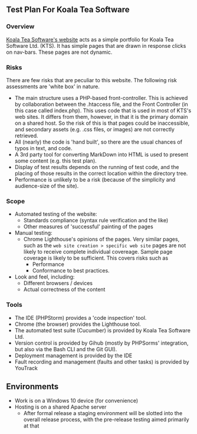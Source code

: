 ## Test Plan For Koala Tea Software

### Overview

[Koala Tea Software's website](http://koalateasoftware.com) acts as a simple portfolio for Koala Tea Software Ltd. (KTS). It has simple pages that are drawn in response clicks on nav-bars. These pages are not dynamic.  

### Risks

There are few risks that are peculiar to this website. The following risk assessments are 'white box' in nature.
* The main structure uses a PHP-based front-controller. This is achieved by collaboration between the .htaccess file, and the Front Controller (in this case called index.php). This uses code that is used in most of KTS's web sites. It differs from them, however, in that it is the primary domain on a shared host. So the risk of this is that pages could be inaccessible, and secondary assets (e.g. .css files, or images) are not correctly retrieved.
* All (nearly) the code is 'hand built', so there are the usual chances of typos in text, and code.
* A 3rd party tool for converting MarkDown into HTML is used to present some content (e.g. this test plan).
* Display of test results depends on the running of test code, and the placing of those results in the correct location within the directory tree.
* Performance is unlikely to be a risk (because of the simplicity and audience-size of the site).

### Scope

* Automated testing of the website:
  * Standards compliance (syntax rule verification and the like)
  * Other measures of 'successful' painting of the pages
* Manual testing:
  * Chrome Lighthouse's opinions of the pages. Very similar pages, such as the `web site creation > specific web site` pages are not likely to receive complete individual covereage. Sample page coverage is likely to be sufficient. This covers risks such as
    * Performance
    * Conformance to best practices.
 * Look and feel, including:
    * Different browsers / devices
    * Actual correctness of the content

### Tools

* The IDE (PHPStorm) provides a 'code inspection' tool.
* Chrome (the browser) provides the Lighthouse tool.
* The automated test suite (Cucumber) is provided by Koala Tea Software Ltd.
* Version control is provided by Gihub (mostly by PHPSorms' integration, but also via the Bash CLI and the Git GUI).
* Deployment management is provided by the IDE
* Fault recording and management (faults and other tasks) is provided by YouTrack

## Environments
* Work is on a Windows 10 device (for convenience)
* Hosting is on a shared Apache server
  * After formal release a staging environment will be slotted into the overall release process, with the pre-release testing aimed primarily at that
